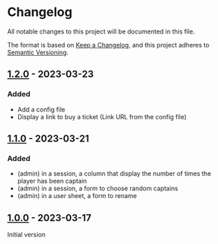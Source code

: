 # Changelog

All notable changes to this project will be documented in this file.

The format is based on [Keep a Changelog](https://keepachangelog.com/en/1.0.0/),
and this project adheres to [Semantic Versioning](https://semver.org/spec/v2.0.0.html).

## [1.2.0] - 2023-03-23

### Added

- Add a config file
- Display a link to buy a ticket (Link URL from the config file)

## [1.1.0] - 2023-03-21

### Added

- (admin) in a session, a column that display the number of times the player has been captain
- (admin) in a session, a form to choose random captains
- (admin) in a user sheet, a form to rename

## [1.0.0] - 2023-03-17

Initial version

[unreleased]: https://github.com/neolao/soccer-session/compare/1.2.0...HEAD
[1.2.0]: https://github.com/neolao/soccer-session/compare/1.1.0...1.2.0
[1.1.0]: https://github.com/neolao/soccer-session/compare/1.0.0...1.1.0
[1.0.0]: https://github.com/neolao/soccer-session/releases/tag/1.0.0
